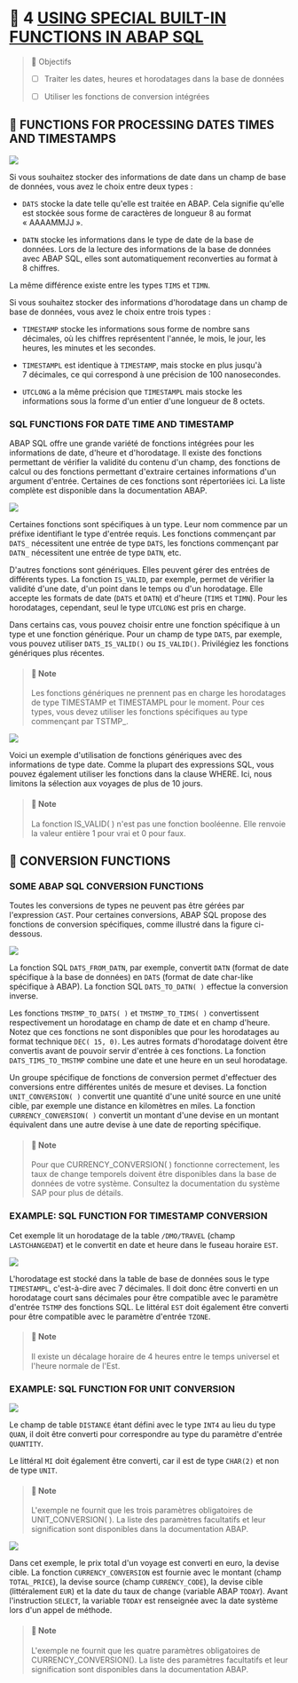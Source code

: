 # 🌸 4 [USING SPECIAL BUILT-IN FUNCTIONS IN ABAP SQL](https://learning.sap.com/learning-journeys/acquire-core-abap-skills/using-special-built-in-functions-in-abap-sql_b9611c6a-756c-43b9-a2ff-0db681000e7d)

> 🌺 Objectifs
>
> - [ ] Traiter les dates, heures et horodatages dans la base de données
>
> - [ ] Utiliser les fonctions de conversion intégrées

## 🌸 FUNCTIONS FOR PROCESSING DATES TIMES AND TIMESTAMPS

![](./assets/1-Date_Time_Functions_001.png)

Si vous souhaitez stocker des informations de date dans un champ de base de données, vous avez le choix entre deux types :

- `DATS` stocke la date telle qu'elle est traitée en ABAP. Cela signifie qu'elle est stockée sous forme de caractères de longueur 8 au format « AAAAMMJJ ».

- `DATN` stocke les informations dans le type de date de la base de données. Lors de la lecture des informations de la base de données avec ABAP SQL, elles sont automatiquement reconverties au format à 8 chiffres.

La même différence existe entre les types `TIMS` et `TIMN`.

Si vous souhaitez stocker des informations d'horodatage dans un champ de base de données, vous avez le choix entre trois types :

- `TIMESTAMP` stocke les informations sous forme de nombre sans décimales, où les chiffres représentent l'année, le mois, le jour, les heures, les minutes et les secondes.

- `TIMESTAMPL` est identique à `TIMESTAMP`, mais stocke en plus jusqu'à 7 décimales, ce qui correspond à une précision de 100 nanosecondes.

- `UTCLONG` a la même précision que `TIMESTAMPL` mais stocke les informations sous la forme d'un entier d'une longueur de 8 octets.

### SQL FUNCTIONS FOR DATE TIME AND TIMESTAMP

ABAP SQL offre une grande variété de fonctions intégrées pour les informations de date, d'heure et d'horodatage. Il existe des fonctions permettant de vérifier la validité du contenu d'un champ, des fonctions de calcul ou des fonctions permettant d'extraire certaines informations d'un argument d'entrée. Certaines de ces fonctions sont répertoriées ici. La liste complète est disponible dans la documentation ABAP.

![](./assets/1-Date_Time_Functions_002.png)

Certaines fonctions sont spécifiques à un type. Leur nom commence par un préfixe identifiant le type d'entrée requis. Les fonctions commençant par `DATS_` nécessitent une entrée de type `DATS`, les fonctions commençant par `DATN_` nécessitent une entrée de type `DATN`, etc.

D'autres fonctions sont génériques. Elles peuvent gérer des entrées de différents types. La fonction `IS_VALID`, par exemple, permet de vérifier la validité d'une date, d'un point dans le temps ou d'un horodatage. Elle accepte les formats de date (`DATS` et `DATN`) et d'heure (`TIMS` et `TIMN`). Pour les horodatages, cependant, seul le type `UTCLONG` est pris en charge.

Dans certains cas, vous pouvez choisir entre une fonction spécifique à un type et une fonction générique. Pour un champ de type `DATS`, par exemple, vous pouvez utiliser `DATS_IS_VALID()` ou `IS_VALID()`. Privilégiez les fonctions génériques plus récentes.

> #### 🍧 Note
>
> Les fonctions génériques ne prennent pas en charge les horodatages de type TIMESTAMP et TIMESTAMPL pour le moment. Pour ces types, vous devez utiliser les fonctions spécifiques au type commençant par TSTMP\_.

![](./assets/1-Date_Time_Functions_003.png)

Voici un exemple d'utilisation de fonctions génériques avec des informations de type date. Comme la plupart des expressions SQL, vous pouvez également utiliser les fonctions dans la clause WHERE. Ici, nous limitons la sélection aux voyages de plus de 10 jours.

> #### 🍧 Note
>
> La fonction IS_VALID( ) n'est pas une fonction booléenne. Elle renvoie la valeur entière 1 pour vrai et 0 pour faux.

## 🌸 CONVERSION FUNCTIONS

### SOME ABAP SQL CONVERSION FUNCTIONS

Toutes les conversions de types ne peuvent pas être gérées par l'expression `CAST`. Pour certaines conversions, ABAP SQL propose des fonctions de conversion spécifiques, comme illustré dans la figure ci-dessous.

![](./assets/2-Conversion_Functions_001.png)

La fonction SQL `DATS_FROM_DATN`, par exemple, convertit `DATN` (format de date spécifique à la base de données) en `DATS` (format de date char-like spécifique à ABAP). La fonction SQL `DATS_TO_DATN( )` effectue la conversion inverse.

Les fonctions `TMSTMP_TO_DATS( )` et `TMSTMP_TO_TIMS( )` convertissent respectivement un horodatage en champ de date et en champ d'heure. Notez que ces fonctions ne sont disponibles que pour les horodatages au format technique `DEC( 15, 0)`. Les autres formats d'horodatage doivent être convertis avant de pouvoir servir d'entrée à ces fonctions. La fonction `DATS_TIMS_TO_TMSTMP` combine une date et une heure en un seul horodatage.

Un groupe spécifique de fonctions de conversion permet d'effectuer des conversions entre différentes unités de mesure et devises. La fonction `UNIT_CONVERSION( )` convertit une quantité d'une unité source en une unité cible, par exemple une distance en kilomètres en miles. La fonction `CURRENCY_CONVERSION( )` convertit un montant d'une devise en un montant équivalent dans une autre devise à une date de reporting spécifique.

> #### 🍧 Note
>
> Pour que CURRENCY_CONVERSION( ) fonctionne correctement, les taux de change temporels doivent être disponibles dans la base de données de votre système. Consultez la documentation du système SAP pour plus de détails.

### EXAMPLE: SQL FUNCTION FOR TIMESTAMP CONVERSION

Cet exemple lit un horodatage de la table `/DMO/TRAVEL` (champ `LASTCHANGEDAT`) et le convertit en date et heure dans le fuseau horaire `EST`.

![](./assets/2-Conversion_Functions_002.png)

L'horodatage est stocké dans la table de base de données sous le type `TIMESTAMPL`, c'est-à-dire avec 7 décimales. Il doit donc être converti en un horodatage court sans décimales pour être compatible avec le paramètre d'entrée `TSTMP` des fonctions SQL. Le littéral `EST` doit également être converti pour être compatible avec le paramètre d'entrée `TZONE`.

> #### 🍧 Note
>
> Il existe un décalage horaire de 4 heures entre le temps universel et l'heure normale de l'Est.

### EXAMPLE: SQL FUNCTION FOR UNIT CONVERSION

![](./assets/2-Conversion_Functions_003.png)

Le champ de table `DISTANCE` étant défini avec le type `INT4` au lieu du type `QUAN`, il doit être converti pour correspondre au type du paramètre d'entrée `QUANTITY`.

Le littéral `MI` doit également être converti, car il est de type `CHAR(2)` et non de type `UNIT`.

> #### 🍧 Note
>
> L'exemple ne fournit que les trois paramètres obligatoires de UNIT_CONVERSION( ). La liste des paramètres facultatifs et leur signification sont disponibles dans la documentation ABAP.

![](./assets/2-Conversion_Functions_004.png)

Dans cet exemple, le prix total d'un voyage est converti en euro, la devise cible. La fonction `CURRENCY_CONVERSION` est fournie avec le montant (champ `TOTAL_PRICE`), la devise source (champ `CURRENCY_CODE`), la devise cible (littéralement `EUR`) et la date du taux de change (variable ABAP `TODAY`). Avant l'instruction `SELECT`, la variable `TODAY` est renseignée avec la date système lors d'un appel de méthode.

> #### 🍧 Note
>
> L'exemple ne fournit que les quatre paramètres obligatoires de CURRENCY_CONVERSION(). La liste des paramètres facultatifs et leur signification sont disponibles dans la documentation ABAP.
